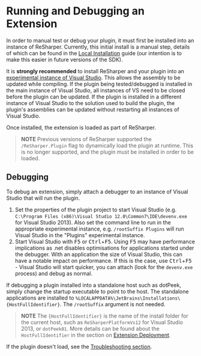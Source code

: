 ---
---

# Running and Debugging an Extension

In order to manual test or debug your plugin, it must first be installed into an instance of ReSharper. Currently, this initial install is a manual step, details of which can be found in the [Local Installation](../Extensions/Deployment/LocalInstallation.md) guide (our intention is to make this easier in future versions of the SDK).

It is **strongly recommended** to install ReSharper and your plugin into an [experimental instance of Visual Studio](../Extensions/Deployment/LocalInstallation.html#install-to-an-experimental-instance). This allows the assembly to be updated while compiling. If the plugin being tested/debugged is installed in the main instance of Visual Studio, all instances of VS need to be closed before the plugin can be updated. If the plugin is installed in a different instance of Visual Studio to the solution used to build the plugin, the plugin's assemblies can be updated without restarting all instances of Visual Studio.

Once installed, the extension is loaded as part of ReSharper.

> **NOTE** Previous versions of ReSharper supported the `/ReSharper.Plugin` flag to dynamically load the plugin at runtime. This is no longer supported, and the plugin must be installed in order to be loaded.

## Debugging

To debug an extension, simply attach a debugger to an instance of Visual Studio that will run the plugin.

1. Set the properties of the plugin project to start Visual Studio (e.g. `C:\Program Files (x86)\Visual Studio 12.0\Common7\IDE\devenv.exe` for Visual Studio 2013). Also set the command line to run in the appropriate experimental instance, e.g. `/rootSuffix Plugins` will run Visual Studio in the "Plugins" experimental instance.
2. Start Visual Studio with <kbd>F5</kbd> or <kbd>Ctrl</kbd>+<kbd>F5</kbd>. Using <kbd>F5</kbd> may have performance implications as .net disables optimisations for applications started under the debugger. With an application the size of Visual Studio, this can have a notable impact on performance. If this is the case, use <kbd>Ctrl</kbd>+<kbd>F5</kbd> - Visual Studio will start quicker, you can attach (look for the `devenv.exe` process) and debug as normal.

If debugging a plugin installed into a standalone host such as dotPeek, simply change the startup executable to point to the host. The standalone applications are installed to `%LOCALAPPDATA%\JetBrains\Installations\{HostFullIdentifier}`. The `/rootSuffix` argument is not needed.

> **NOTE** The `{HostFullIdentifier}` is the name of the install folder for the current host, such as `ReSharperPlatformVs12` for Visual Studio 2013, or `dotPeek01`. More details can be found about the `HostFullIdentifier` in the section on [Extension Deployment](../Extensions/Deployment/LocalInstallation.md#updating-the-extension-locally).

If the plugin doesn't load, see the [Troubleshooting section](../Extensions/Troubleshooting.md).
